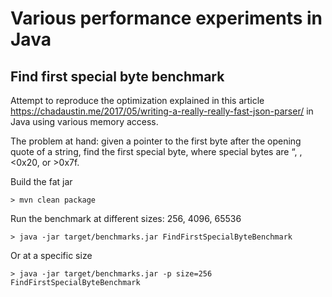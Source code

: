 # Various performance experiments in Java

## Find first special byte benchmark 

Attempt to reproduce the optimization explained in this article https://chadaustin.me/2017/05/writing-a-really-really-fast-json-parser/
in Java using various memory access.

The problem at hand: given a pointer to the first byte after the opening quote of a string, find the
first special byte, where special bytes are “, \, <0x20, or >0x7f.

Build the fat jar

```
> mvn clean package
```

Run the benchmark at different sizes: 256, 4096, 65536

```
> java -jar target/benchmarks.jar FindFirstSpecialByteBenchmark
```

Or at a specific size

```
> java -jar target/benchmarks.jar -p size=256 FindFirstSpecialByteBenchmark
```
